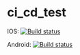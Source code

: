 # ci_cd_test
IOS: [![Build status](https://build.appcenter.ms/v0.1/apps/27a1c007-190e-4467-90e7-69dc17172c42/branches/develop/badge)](https://appcenter.ms)

Android: [![Build status](https://build.appcenter.ms/v0.1/apps/66f4b88b-6d17-49fe-b824-ed6df5f2d94e/branches/develop/badge)](https://appcenter.ms)
